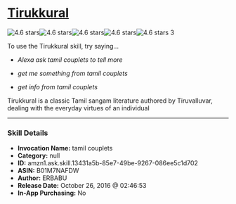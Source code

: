 # [Tirukkural](http://alexa.amazon.com/#skills/amzn1.ask.skill.13431a5b-85e7-49be-9267-086ee5c1d702)
![4.6 stars](../../images/ic_star_black_18dp_1x.png)![4.6 stars](../../images/ic_star_black_18dp_1x.png)![4.6 stars](../../images/ic_star_black_18dp_1x.png)![4.6 stars](../../images/ic_star_black_18dp_1x.png)![4.6 stars](../../images/ic_star_half_black_18dp_1x.png) 3

To use the Tirukkural skill, try saying...

* *Alexa ask tamil couplets to tell more*

* *get me something from tamil couplets*

* *get info from tamil couplets*

Tirukkural is a classic Tamil sangam literature authored by Tiruvalluvar, dealing with the everyday virtues of an individual

***

### Skill Details

* **Invocation Name:** tamil couplets
* **Category:** null
* **ID:** amzn1.ask.skill.13431a5b-85e7-49be-9267-086ee5c1d702
* **ASIN:** B01M7NAFDW
* **Author:** ERBABU
* **Release Date:** October 26, 2016 @ 02:46:53
* **In-App Purchasing:** No
